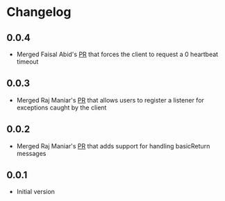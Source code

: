 # Changelog

## 0.0.4

- Merged Faisal Abid's [PR](https://github.com/achilleasa/dart_amqp/pull/5) that
forces the client to request a 0 heartbeat timeout

## 0.0.3

- Merged Raj Maniar's [PR](https://github.com/achilleasa/dart_amqp/pull/3) that
allows users to register a listener for exceptions caught by the client

## 0.0.2

- Merged Raj Maniar's [PR](https://github.com/achilleasa/dart_amqp/pull/2) that adds support for handling basicReturn
messages

## 0.0.1

- Initial version
